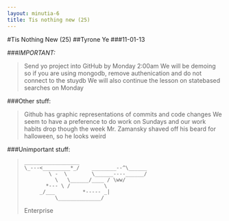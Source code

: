 ```yaml
---
layout: minutia-6
title: Tis nothing new (25)
---
```


#Tis Nothing New (25) 
##Tyrone Ye
###11-01-13


###*IMPORTANT:*
>Send yo project into GitHub by Monday 2:00am
>We will be demoing so if you are using mongodb, remove authenication and do not connect to the stuydb
>We will also continue the lesson on statebased searches on Monday 

###Other stuff:
>Github has graphic representations of commits and code changes
>We seem to have a preference to do work on Sundays and our work habits drop though the week
>Mr. Zamansky shaved off his beard for halloween, so he looks weird

###Unimportant stuff:
>     __________________	      
>     \_---<_________*_/    ________--^\______
>             \ -  \        \______----______/
>               \   \______/____ / \ww/
>            *--- \ /           \
>          _/___         *----- _|
>               \______________/
>Enterprise